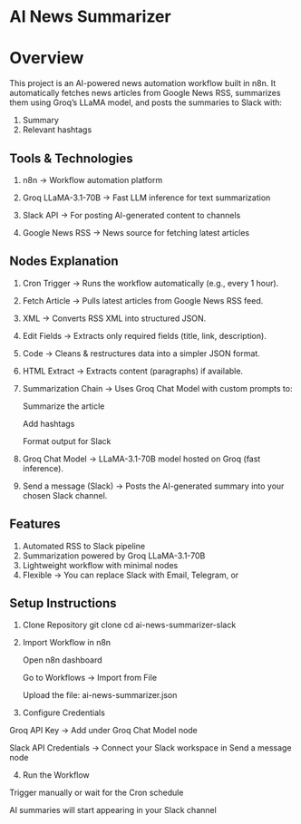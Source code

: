 # AI News Summarizer
 
# Overview

This project is an AI-powered news automation workflow built in n8n.
It automatically fetches news articles from Google News RSS, summarizes them using Groq’s LLaMA model, and posts the summaries to Slack with:

1. Summary
2. Relevant hashtags

## Tools & Technologies

1. n8n → Workflow automation platform

2. Groq LLaMA-3.1-70B → Fast LLM inference for text summarization

3. Slack API → For posting AI-generated content to channels

4. Google News RSS → News source for fetching latest articles

## Nodes Explanation

1. Cron Trigger → Runs the workflow automatically (e.g., every 1 hour).

2. Fetch Article → Pulls latest articles from Google News RSS feed.

3. XML → Converts RSS XML into structured JSON.

4. Edit Fields → Extracts only required fields (title, link, description).

5. Code → Cleans & restructures data into a simpler JSON format.

6. HTML Extract → Extracts content (paragraphs) if available.

7. Summarization Chain → Uses Groq Chat Model with custom prompts to:

   Summarize the article

   Add hashtags

   Format output for Slack

8. Groq Chat Model → LLaMA-3.1-70B model hosted on Groq (fast inference).

9. Send a message (Slack) → Posts the AI-generated summary into your chosen Slack channel.


## Features

1. Automated RSS to Slack pipeline
2. Summarization powered by Groq LLaMA-3.1-70B
3. Lightweight workflow with minimal nodes
4. Flexible → You can replace Slack with Email, Telegram, or 

## Setup Instructions

1. Clone Repository
   git clone <your-repo-link>
   cd ai-news-summarizer-slack

2. Import Workflow in n8n

   Open n8n dashboard

   Go to Workflows → Import from File

   Upload the file: ai-news-summarizer.json

3. Configure Credentials

  Groq API Key → Add under Groq Chat Model node

  Slack API Credentials → Connect your Slack workspace in Send a message node

4. Run the Workflow

  Trigger manually or wait for the Cron schedule

  AI summaries will start appearing in your Slack channel

